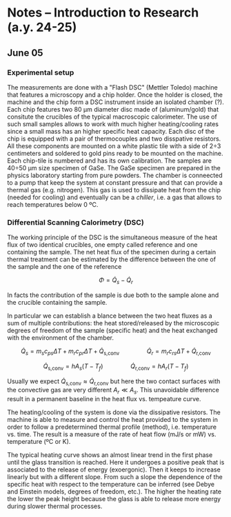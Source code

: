 <script src="https://tikzjax.com/v1/tikzjax.js"></script> <script type="text/x-mathjax-config"> MathJax.Hub.Config({ tex2jax: { skipTags: ['script', 'noscript', 'style', 'textarea', 'pre'], inlineMath: [['$','$']] } }); </script> <script src="https://cdn.mathjax.org/mathjax/latest/MathJax.js?config=TeX-AMS-MML_HTMLorMML" type="text/javascript"></script>


# Notes – Introduction to Research (a.y. 24-25)

## June 05

### Experimental setup
The measurements are done with a "Flash DSC" (Mettler Toledo) machine that features a microscopy and a chip holder. Once the holder is closed, the machine and the chip form a DSC instrument inside an isolated chamber (?). Each chip features two 80 µm diameter disc made of (aluminum/gold) that consitute the crucibles of the typical macroscopic calorimeter. The use of such small samples allows to work with much higher heating/cooling rates since a small mass has an higher specific heat capacity. Each disc of the chip is equipped with a pair of thermocouples and two disspative resistors. All these components are mounted on a white plastic tile with a side of 2÷3 centimeters and soldered to gold pins ready to be mounted on the machine. Each chip-tile is numbered and has its own calibration. The samples are 40÷50 µm size specimen of GaSe. The GaSe specimen are prepared in the physics laboratory starting from pure powders. The chamber is conneected to a pump that keep the system at constant pressure and that can provide a thermal gas (e.g. nitrogen). This gas is used to dissipate heat from the chip (needed for cooling) and eventually can be a *chiller*, i.e. a gas that allows to reach temperatures below 0 ºC.

### Differential Scanning Calorimetry (DSC)
The working principle of the DSC is the simultaneous measure of the heat flux of two identical crucibles, one empty called reference and one containing the sample. The net heat flux of the specimen during a certain thermal treatment can be estimated by the difference between the one of the sample and the one of the reference

$$ \Phi = \dot{Q}_s - \dot{Q}_r $$

In facts the contribution of the sample is due both to the sample alone and the crucible containing the sample.

In particular we can establish a blance between the two heat fluxes as a sum of multiple contributions: the heat stored/released by the microscopic degrees of freedom of the sample (specific heat) and the heat exchanged with the environment of the chamber.

$$ \dot{Q}_s = m_s c_{ps} \Delta T + m_r c_{pr} \Delta T + \dot{Q}_\text{s,conv} \qquad\qquad \dot{Q}_r = m_r c_{rs} \Delta T + \dot{Q}_\text{r,conv} $$

$$ \dot{Q}_\text{s,conv} = h A_s (T - T_f) \qquad\qquad \dot{Q}_\text{r,conv} = h A_r (T - T_f) $$

Usually we expect $\dot{Q}_\text{s,conv} \approx \dot{Q}_\text{r,conv}$ but here the two contact surfaces with the convective gas are very different $A_r\ll A_s$. This unavoidable difference result in a permanent baseline in the heat flux vs. tempeature curve. 

The heating/cooling of the system is done via the dissipative resistors. The machine is able to measure and control the heat provided to the system in order to follow a predetermined thermal profile (method), i.e. temperature vs. time. The result is a measure of the rate of heat flow (mJ/s or mW) vs. temperature (ºC or K).

The typical heating curve shows an almost linear trend in the first phase until the glass transition is reached. Here it undergoes a positive peak that is associated to the release of energy (exoergonic). Then it keeps to increase linearly but with a different slope. From such a slope the dependence of the specific heat with respect to the temperature can be inferred (see Debye and Einstein models, degrees of freedom, etc.). The higher the heating rate the lower the peak height because the glass is able to release more energy during slower thermal processes.






